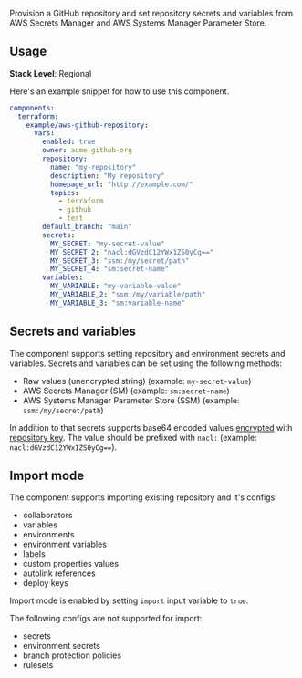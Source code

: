Provision a GitHub repository and set repository secrets and variables from AWS Secrets Manager and AWS Systems Manager Parameter Store.

## Usage

**Stack Level**: Regional

Here's an example snippet for how to use this component.
```yaml
components:
  terraform:
    example/aws-github-repository:
      vars:
        enabled: true
        owner: acme-github-org
        repository:
          name: "my-repository"
          description: "My repository"
          homepage_url: "http://example.com/"
          topics:
            - terraform
            - github
            - test
        default_branch: "main"
        secrets:
          MY_SECRET: "my-secret-value"
          MY_SECRET_2: "nacl:dGVzdC12YWx1ZS0yCg=="
          MY_SECRET_3: "ssm:/my/secret/path"
          MY_SECRET_4: "sm:secret-name"
        variables:
          MY_VARIABLE: "my-variable-value"
          MY_VARIABLE_2: "ssm:/my/variable/path"
          MY_VARIABLE_3: "sm:variable-name"
```

## Secrets and variables

The component supports setting repository and environment secrets and variables. 
Secrets and variables can be set using the following methods:
- Raw values (unencrypted string) (example: `my-secret-value`)
- AWS Secrets Manager (SM) (example: `sm:secret-name`)
- AWS Systems Manager Parameter Store (SSM) (example: `ssm:/my/secret/path`)

In addition to that secrets supports base64 encoded values [encrypted](https://docs.github.com/en/rest/guides/encrypting-secrets-for-the-rest-api?apiVersion=2022-11-28) 
with [repository key](https://docs.github.com/en/rest/actions/secrets?apiVersion=2022-11-28#get-a-repository-public-key).
The value should be prefixed with `nacl:` (example: `nacl:dGVzdC12YWx1ZS0yCg==`).

## Import mode

The component supports importing existing repository and it's configs:
- collaborators
- variables
- environments
- environment variables
- labels
- custom properties values
- autolink references
- deploy keys

Import mode is enabled by setting `import` input variable to `true`.

The following configs are not supported for import:
- secrets
- environment secrets
- branch protection policies
- rulesets

<!-- prettier-ignore-start -->
<!-- BEGINNING OF PRE-COMMIT-TERRAFORM DOCS HOOK -->
<!-- END OF PRE-COMMIT-TERRAFORM DOCS HOOK -->
<!-- prettier-ignore-end -->
